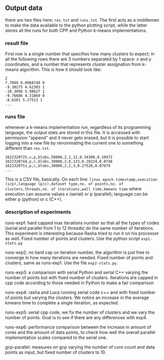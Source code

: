 ## Output data
there are two files here: `res.txt` and `runs.txt`. The first acts as a middlemen to make the data available to the python 
plotting script, while the latter stores all the runs for both CPP and Python k-means implementations. 

### result file
First row is a single number that specifies how many clusters to expect; in all the following rows there are 3 numbers 
separated by 1 space: x and y coordinates, and a number that represents cluster assignation from k-means algorithm. 
This is how it should look like:
```
2
7.7099 0.0968748 0
-9.30275 4.62383 1
-10.3098 5.98627 1
-9.76686 4.31869 0
-8.6281 5.27513 1
...
```

### runs file
whenever a k-means implementation run, regardless of its programming language, the output stats are stored in this file. 
It is accessed with permission "append" and it never gets erased, but it is possible to start logging into a new file 
by renominating the current one to something different than `res.txt`. 
```
1622320725,s,p,blobs,50000,2,1,12,0.34308,0.10472
1622320744,p,c,blobs,30000,2,6,123,0.28324,0.0748
1622320751,p,c,blobs,30000,2,2,3,0.27526,0.07679
...
```
This is a CSV file, basically. On each line:
`linux epoch timestamp,execution (s/p),language (p/c),dataset type,no. of points,no. of clusters,threads,no. of iterations,wall time,kmeans time`
where execution can assume values s (serial) or p (parallel); language can be either p (python) or c (C++).

### description of experiments
runs-exp1: hard capped max iterations number so that all the types of codes (serial and parallel from 1 to 12 threads) 
do the same number of iterations. This experiment is interesting because Rasha tried to run it on his processor as well. Fixed 
number of points and clusters. Use the python script `exp1-stats.py`

runs-exp2: no hard cap on iteration number, the algorithm is just free to converge in how many iterations are needed.
Fixed number of points and clusters, same as runs-exp1. Use the file `exp2-stats.py`. 

runs-exp3: a comparison with serial Python and serial C++ varying the number of points but with fixed number of clusters.
Iterations are capped in cpp code according to those needed in Python to make a fair comparison

runs-exp4: rasha and Luca running serial code c++ and with fixed number of points but varying the clusters. We notice an increase 
in the average kmeans time to complete a single iteration, as expected.

runs-exp5: serial cpp code, we fix the number of clusters and we vary the number of points. Goal is to see if there are any 
differences with exp4.

runs-exp6: performance comparison between the increase in amount of cores and the amount of data points, to check how well 
the overall parallel implementation scales compared to the serial one.

gcp-parallel: measures on gcp varying the number of core count and data points as input, but fixed number of clusters to 10.